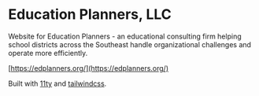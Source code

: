 # Education Planners, LLC

Website for Education Planners - an educational consulting firm helping school districts across the Southeast handle organizational challenges and operate more efficiently.

[https://edplanners.org/](https://edplanners.org/)

Built with [11ty](https://www.11ty.io) and [tailwindcss](https://tailwindcss.com/).
